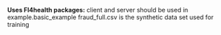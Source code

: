**Uses Fl4health packages:**
client and server should be used in example.basic_example
fraud_full.csv is the synthetic data set used for training
